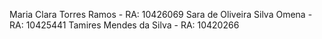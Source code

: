 Maria Clara Torres Ramos - RA: 10426069
Sara de Oliveira Silva Omena - RA: 10425441
Tamires Mendes da Silva - RA: 10420266
